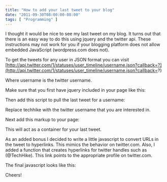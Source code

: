 ```yaml
---
title: "How to add your last tweet to your blog"
date: "2011-09-30T08:00:00-08:00"
tags: [ "Programming" ]
---
```


I thought it would be nice to see my last tweet on my blog. It turns out that there is an easy way to do this using jquery and the twitter api. These instructions may not work for you if your blogging platform does not allow embedded JavaScript (wordpress.com does not).

To get the tweets for any user in JSON format you can visit [http://api.twitter.com/1/statuses/user_timeline/username.json?callback=?](http://api.twitter.com/1/statuses/user_timeline/username.json?callback=?)

Where username is the twitter username.

Make sure that you first have jquery included in your page like this:

<script src="https://gist.github.com/csim/10285505.js?file=jquery.html"></script>

Then add this script to pull the last tweet for a username:

<script src="https://gist.github.com/csim/10285505.js?file=pulltweet.html"></script>

Replace techhike with the twitter username that you are interested in.

Next add this markup to your page:

<script src="https://gist.github.com/csim/10285505.js?file=div.html"></script>

This will act as a container for your last tweet.

As an added bonus I decided to write a little javascript to convert URLs in the tweet to hyperlinks. This mimics the behavior on twitter.com. Also, I added a function that creates hyperlinks for twitter handles such as (@TechHike). This link points to the appropriate profile on twitter.com.

<script src="https://gist.github.com/csim/10285505.js?file=helpers.html"></script>

The final javascript looks like this:

<script src="https://gist.github.com/csim/10285505.js?file=load.html"></script>

Cheers!
